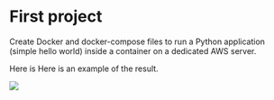 # First project

Create Docker and docker-compose files to run a Python application (simple hello world) inside a container on a dedicated AWS server.

Here is Here is an example of the result.

![](https://github.com/SergeiSd/data-engineering-course/tree/main/Project_1/images/result.png)

